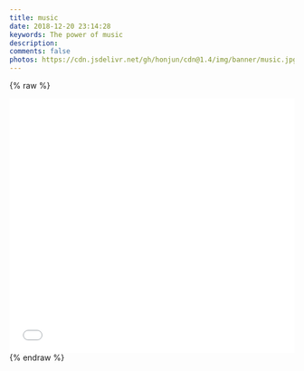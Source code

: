 ```yaml
---
title: music
date: 2018-12-20 23:14:28
keywords: The power of music
description: 
comments: false
photos: https://cdn.jsdelivr.net/gh/honjun/cdn@1.4/img/banner/music.jpg
---
```

{% raw %}
<iframe frameborder="no" border="0" marginwidth="0" marginheight="0" width=100% height=450 src="//music.163.com/outchain/player?type=0&id=2826219123&auto=1&height=430"></iframe>
{% endraw %}


